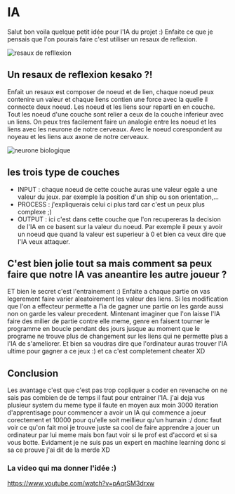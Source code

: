 # IA
Salut bon voila quelque petit idée pour l'IA du projet :)
Enfaite ce que je pensais que l'on pourais faire c'est utiliser un resaux de reflexion.

![resaux de refllexion](https://upload.wikimedia.org/wikipedia/commons/thumb/4/46/Colored_neural_network.svg/300px-Colored_neural_network.svg.png)

## Un resaux de reflexion kesako ?!

Enfait un resaux est composer de noeud et de lien, chaque noeud peux contenire un valeur et chaque liens contien une force avec la quelle il connecte deux noeud.
Les noeud et les liens sour reparti en en couche.
Tout les noeud d'une couche sont relier a ceux de la couche inferieur avec un liens.
On peux tres facilement faire un analogie entre les noeud et les liens avec les neurone de notre cerveaux. Avec le noeud corespondent au noyeau et les liens aux axone de notre cerveaux.

![neurone biologique](http://physique.unice.fr/sem6/2011-2012/PagesWeb/PT/Modelisation/img/myel.gif)

## les trois type de couches

- INPUT : chaque noeud de cette couche auras une valeur egale a une valeur du jeux. par exemple la position d'un ship ou son orientation,...
- PROCESS : j'expliquerais celui ci plus tard car c'est un peux plus complexe ;)
- OUTPUT : ici c'est dans cette couche que l'on recupereras la decision de l'IA en ce basent sur la valeur du noeud. Par exemple il peux y avoir un noeud que quand la valeur est superieur à 0 et bien ca veux dire que l'IA veux attaquer.

## C'est bien jolie tout sa mais comment sa peux faire que notre IA vas aneantire les autre joueur ?

ET bien le secret c'est l'entrainement :) Enfaite a chaque partie on vas legerement faire varier aleatoirement les valeur des liens. Si les modification que l'on a effecteur permette a l'ia de gagner une partie on les garde aussi non on garde les valeur precedent.
Mintenant imaginer que l'on laisse l'IA faire des milier de partie contre elle meme, genre en faisent tourner le programme en boucle pendant des jours jusque au moment que le programe ne trouve plus de changement sur les liens qui ne permette plus a l'IA de s'ameliorer.
Et bien sa voudras dire que l'ordinateur auras trouver l'IA ultime pour gagner a ce jeux :) et ca c'est completement cheater XD

## Conclusion

Les avantage c'est que c'est pas trop copliquer a coder en revenache on ne sais pas combien de de temps il faut pour entrainer l'IA. j'ai deja vus plusieur system du meme type il faute en moyen aux moin 3000 iteration d'apprentisage pour commencer a avoir un IA qui commence a joeur corectement et 10000 pour qu'elle soit meillieur qu'un humain :/ donc faut voir ce qu'on fait moi je trouve juste sa cool de faire apprendre a jouer un ordinateur par lui meme mais bon faut voir si le prof est d'accord et si sa vous botte.
Evidament je ne suis pas un expert en machine learning donc si sa ce prouve j'ai dit de la merde XD

### La video qui ma donner l'idée :)
https://www.youtube.com/watch?v=pAqrSM3drxw
